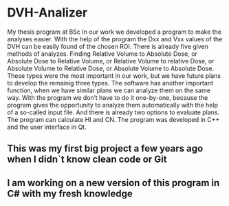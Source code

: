 # DVH-Analizer
My thesis program at BSc
In our work we developed a program to make the analyses easier. With the help of the program the Dxx and Vxx values of the DVH can be easily found of the chosen ROI. There is already five given methods of analyzes. 
Finding Relative Volume to Absolute Dose, or Absolute Dose to Relative Volume, or Relative Volume to relative Dose, or Absolute Volume to Relative Dose, or Absolute Volume to Absolute Dose. These types were the most important in our work, but we have future plans to develop the remainig three types. 
The software has another important function, when we have similar plans we can analyze them on the same way. With the program we don’t have to do it one-by-one, because the program gives the opportunity to analyze them automatically with the help of a so-called input file. And there is already two options to evaluate plans. The program can calculate HI and CN. 
The program was developed in C++ and the user interface in Qt.



## This was my first big project a few years ago when I didn`t know clean code or Git
## I am working on a new version of this program in C# with my fresh knowledge
